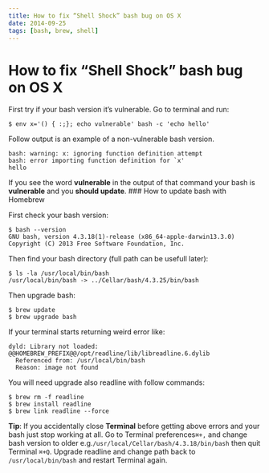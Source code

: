 ```yaml
---
title: How to fix “Shell Shock” bash bug on OS X
date: 2014-09-25
tags: [bash, brew, shell]
---
```



# How to fix “Shell Shock” bash bug on OS X

First try if your bash version it’s vulnerable. Go to terminal and run:

```
$ env x='() { :;}; echo vulnerable' bash -c 'echo hello'
```

Follow output is an example of a non-vulnerable bash version.

```
bash: warning: x: ignoring function definition attempt
bash: error importing function definition for `x'
hello
```


 If you see the word **vulnerable** in the output of that command your bash is **vulnerable** and you **should update**. ### How to update bash with Homebrew

 First check your bash version:

```
$ bash --version    
GNU bash, version 4.3.18(1)-release (x86_64-apple-darwin13.3.0)
Copyright (C) 2013 Free Software Foundation, Inc.
```

Then find your bash directory (full path can be usefull later):

```
$ ls -la /usr/local/bin/bash
/usr/local/bin/bash -> ../Cellar/bash/4.3.25/bin/bash
```

Then upgrade bash:

```
$ brew update
$ brew upgrade bash
```

If your terminal starts returning weird error like:

```
dyld: Library not loaded: @@HOMEBREW_PREFIX@@/opt/readline/lib/libreadline.6.dylib
  Referenced from: /usr/local/bin/bash
  Reason: image not found
```

You will need upgrade also readline with follow commands:

```
$ brew rm -f readline
$ brew install readline
$ brew link readline --force
```

**Tip**: If you accidentally close **Terminal** before getting above errors and your bash just stop working at all. Go to Terminal preferences`⌘+,` and change bash version to older e.g.`/usr/local/Cellar/bash/4.3.18/bin/bash` then quit Terminal `⌘+Q`. Upgrade readline and change path back to `/usr/local/bin/bash` and restart Terminal again.
